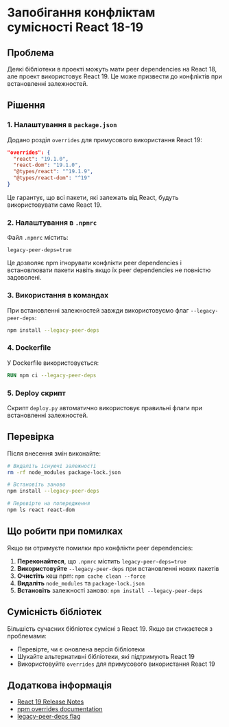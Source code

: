 # Запобігання конфліктам сумісності React 18-19

## Проблема

Деякі бібліотеки в проекті можуть мати peer dependencies на React 18, але проект використовує React 19. Це може призвести до конфліктів при встановленні залежностей.

## Рішення

### 1. Налаштування в `package.json`

Додано розділ `overrides` для примусового використання React 19:

```json
"overrides": {
  "react": "19.1.0",
  "react-dom": "19.1.0",
  "@types/react": "^19.1.9",
  "@types/react-dom": "^19"
}
```

Це гарантує, що всі пакети, які залежать від React, будуть використовувати саме React 19.

### 2. Налаштування в `.npmrc`

Файл `.npmrc` містить:

```
legacy-peer-deps=true
```

Це дозволяє npm ігнорувати конфлікти peer dependencies і встановлювати пакети навіть якщо їх peer dependencies не повністю задоволені.

### 3. Використання в командах

При встановленні залежностей завжди використовуємо флаг `--legacy-peer-deps`:

```bash
npm install --legacy-peer-deps
```

### 4. Dockerfile

У Dockerfile використовується:

```dockerfile
RUN npm ci --legacy-peer-deps
```

### 5. Deploy скрипт

Скрипт `deploy.py` автоматично використовує правильні флаги при встановленні залежностей.

## Перевірка

Після внесення змін виконайте:

```bash
# Видаліть існуючі залежності
rm -rf node_modules package-lock.json

# Встановіть заново
npm install --legacy-peer-deps

# Перевірте на попередження
npm ls react react-dom
```

## Що робити при помилках

Якщо ви отримуєте помилки про конфлікти peer dependencies:

1. **Переконайтеся**, що `.npmrc` містить `legacy-peer-deps=true`
2. **Використовуйте** `--legacy-peer-deps` при встановленні нових пакетів
3. **Очистіть** кеш npm: `npm cache clean --force`
4. **Видаліть** `node_modules` та `package-lock.json`
5. **Встановіть** залежності заново: `npm install --legacy-peer-deps`

## Сумісність бібліотек

Більшість сучасних бібліотек сумісні з React 19. Якщо ви стикаєтеся з проблемами:

- Перевірте, чи є оновлена версія бібліотеки
- Шукайте альтернативні бібліотеки, які підтримують React 19
- Використовуйте `overrides` для примусового використання React 19

## Додаткова інформація

- [React 19 Release Notes](https://react.dev/blog/2024/12/05/react-19)
- [npm overrides documentation](https://docs.npmjs.com/cli/v9/configuring-npm/package-json#overrides)
- [legacy-peer-deps flag](https://docs.npmjs.com/cli/v8/using-npm/config#legacy-peer-deps)

